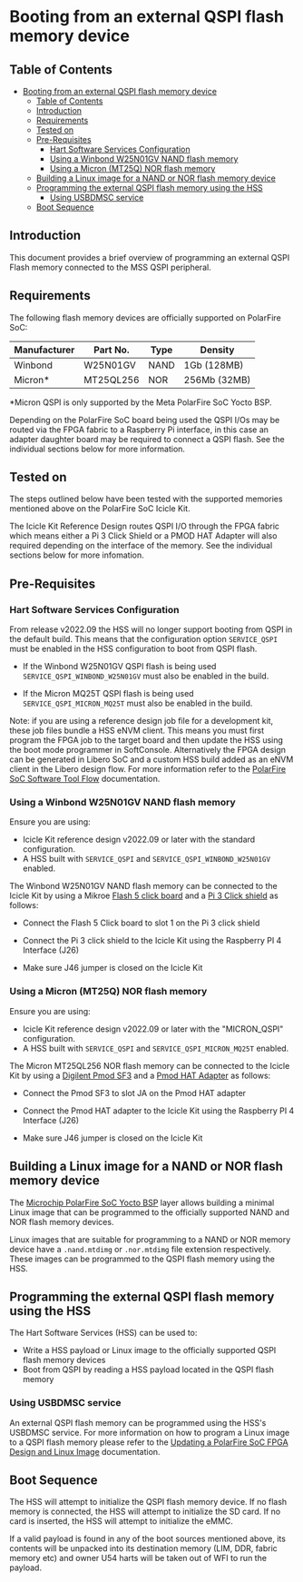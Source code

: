 # Booting from an external QSPI flash memory device

## Table of Contents

- [Booting from an external QSPI flash memory device](#booting-from-an-external-qspi-flash-memory-device)
  - [Table of Contents](#table-of-contents)
  - [Introduction](#introduction)
  - [Requirements](#requirements)
  - [Tested on](#tested-on)
  - [Pre-Requisites](#pre-requisites)
    - [Hart Software Services Configuration](#hart-software-services-configuration)
    - [Using a Winbond W25N01GV NAND flash memory](#using-a-winbond-w25n01gv-nand-flash-memory)
    - [Using a Micron (MT25Q) NOR flash memory](#using-a-micron-mt25q-nor-flash-memory)
  - [Building a Linux image for a NAND or NOR flash memory device](#building-a-linux-image-for-a-nand-or-nor-flash-memory-device)
  - [Programming the external QSPI flash memory using the HSS](#programming-the-external-qspi-flash-memory-using-the-hss)
    - [Using USBDMSC service](#using-usbdmsc-service)
  - [Boot Sequence](#boot-sequence)

<a name="introduction"></a>

## Introduction

This document provides a brief overview of programming an external QSPI Flash memory connected to the MSS QSPI peripheral.

<a name="requirements"></a>

## Requirements

The following flash memory devices are officially supported on PolarFire SoC:

| Manufacturer  | Part No. | Type | Density       |
|---------------|----------|------|---------------|
| Winbond       | W25N01GV | NAND | 1Gb (128MB)   |
| Micron*       | MT25QL256| NOR  | 256Mb (32MB)  |

*Micron QSPI is only supported by the Meta PolarFire SoC Yocto BSP.

Depending on the PolarFire SoC board being used the QSPI I/Os may be routed via the FPGA fabric to a Raspberry Pi interface, in this case an adapter daughter board may be required to connect a QSPI flash. See the individual sections below for more information.

<a name="tested-on"></a>

## Tested on

The steps outlined below have been tested with the supported memories mentioned above on the PolarFire SoC Icicle Kit.

The Icicle Kit Reference Design routes QSPI I/O through the FPGA fabric which means either a Pi 3 Click Shield or a PMOD HAT Adapter will also required depending on the interface of the memory.
See the individual sections below for more infomation.

<a name="pre-requisites"></a>

## Pre-Requisites

<a name="hart-software-services-configuration"></a>

### Hart Software Services Configuration

From release v2022.09 the HSS will no longer support booting from QSPI in the default build.
This means that the configuration option `SERVICE_QSPI` must be enabled in the HSS configuration to boot from QSPI flash.

- If the Winbond W25N01GV QSPI flash is being used `SERVICE_QSPI_WINBOND_W25N01GV` must also be enabled in the build.

- If the Micron MQ25T QSPI flash is being used `SERVICE_QSPI_MICRON_MQ25T` must also be enabled in the build.

Note: if you are using a reference design job file for a development kit, these job files bundle a HSS eNVM client.
This means you must first program the FPGA job to the target board and then update the HSS using the boot mode programmer in SoftConsole.
Alternatively the FPGA design can be generated in Libero SoC and a custom HSS build added as an eNVM client in the Libero design flow.
For more information refer to the [PolarFire SoC Software Tool Flow](https://mi-v-ecosystem.github.io/redirects/software-development_polarfire-soc-software-tool-flow) documentation.

<a name="Using-a-Winbond-W25N01GV-NAND-flash-memory"></a>

### Using a Winbond W25N01GV NAND flash memory

Ensure you are using:

- Icicle Kit reference design v2022.09 or later with the standard configuration.
- A HSS built with `SERVICE_QSPI` and `SERVICE_QSPI_WINBOND_W25N01GV` enabled.

The Winbond W25N01GV NAND flash memory can be connected to the Icicle Kit by using a Mikroe [Flash 5 click board](https://www.mikroe.com/flash-5-click) and a [Pi 3 Click shield](https://www.mikroe.com/pi-3-click-shield) as follows:

- Connect the Flash 5 Click board to slot 1 on the Pi 3 click shield

- Connect the Pi 3 click shield to the Icicle Kit using the Raspberry PI 4 Interface (J26)

- Make sure J46 jumper is closed on the Icicle Kit

<a name="Using-a-Micron-MT25Q-NOR-flash-memory"></a>

### Using a Micron (MT25Q) NOR flash memory

Ensure you are using:

- Icicle Kit reference design v2022.09 or later with the "MICRON_QSPI" configuration.
- A HSS built with `SERVICE_QSPI` and `SERVICE_QSPI_MICRON_MQ25T` enabled.

The Micron MT25QL256 NOR flash memory can be connected to the Icicle Kit by using a [Digilent Pmod SF3](https://digilent.com/reference/pmod/pmodsf3/start) and a [Pmod HAT Adapter](https://digilent.com/shop/pmod-hat-adapter-pmod-expansion-for-raspberry-pi) as follows:

- Connect the Pmod SF3 to slot JA on the Pmod HAT adapter

- Connect the Pmod HAT adapter to the Icicle Kit using the Raspberry PI 4 Interface (J26)

- Make sure J46 jumper is closed on the Icicle Kit

<a name="Building-a-Linux-image-for-a-NAND-or-NOR-flash-memory-device"></a>

## Building a Linux image for a NAND or NOR flash memory device

The [Microchip PolarFire SoC Yocto BSP](https://github.com/polarfire-soc/meta-polarfire-soc-yocto-bsp) layer allows building a minimal Linux image that can be programmed to the officially supported NAND and NOR flash memory devices.

Linux images that are suitable for programming to a NAND or NOR memory device have a `.nand.mtdimg` or `.nor.mtdimg` file extension respectively. These images can be programmed to the QSPI flash memory using the HSS.

<a name="programming-the-external-QSPI-flash-memory-using-the-HSS"></a>

## Programming the external QSPI flash memory using the HSS

The Hart Software Services (HSS) can be used to:

- Write a HSS payload or Linux image to the officially supported QSPI flash memory devices
- Boot from QSPI by reading a HSS payload located in the QSPI flash memory

<a name="using-usbdmsc-service"></a>

### Using USBDMSC service

An external QSPI flash memory can be programmed using the HSS's USBDMSC service.
For more information on how to program a Linux image to a QSPI flash memory please refer to the [Updating a PolarFire SoC FPGA Design and Linux Image](https://mi-v-ecosystem.github.io/redirects/updating-icicle-kit_updating-icicle-kit-design-and-linux) documentation.

<a name="boot-sequence"></a>

## Boot Sequence

The HSS will attempt to initialize the QSPI flash memory device. If no flash memory is connected, the HSS will attempt to initialize the SD card. If no card is inserted, the HSS will attempt to initialize the eMMC.

If a valid payload is found in any of the boot sources mentioned above, its contents will be unpacked into its destination memory (LIM, DDR, fabric memory etc) and owner U54 harts will be taken out of WFI to run the payload.

